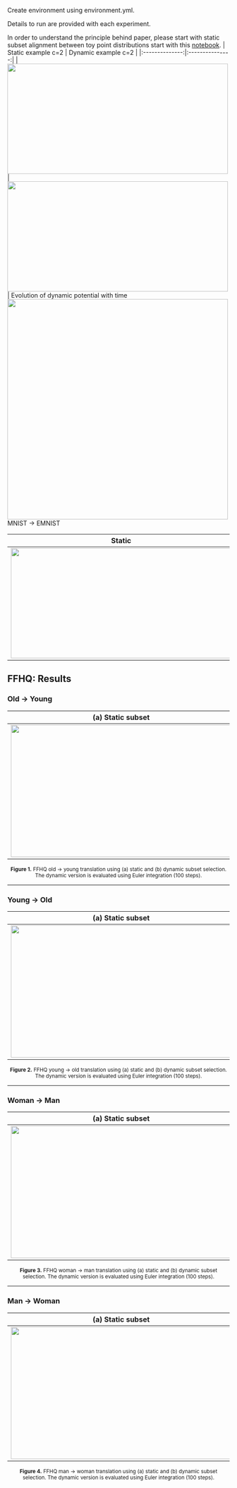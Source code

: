 Create environment using environment.yml.

Details to run are provided with each experiment.

In order to understand the principle behind paper, please start with static subset alignment between toy point distributions start with this [notebook](static_subsetting_toy.ipynb).
| Static example c=2 | Dynamic example c=2 |
|:--------------:|:---------------:|
| <img src="images/squares_c2_potential.png" style="width:500px; height:250px; object-fit:contain;"/> | <img src="images/squares_c2_potential_t1.png" style="width:500px; height:250px; object-fit:contain;"/> |
Evolution of dynamic potential with time
<img src="images/d_squaresc2_transition.png" style="width:500px; object-fit:contain;"/>
MNIST $\rightarrow$ EMNIST

| Static | Dynamic |
|:--------------:|:---------------:|
| <img src="images/MNIST_EMNIST_static_.png" style="width:500px; height:250px; object-fit:contain;"/> | <img src="images/MNIST_EMNIST_dynamic_ode.png" style="width:500px; height:250px; object-fit:contain;"/> |

## FFHQ: Results

### Old → Young

| (a) Static subset | (b) Dynamic subset (Euler 100 steps) |
|:--:|:--:|
| <img src="images/ADULT_YOUNG_static.png" style="width:500px; height:300px; object-fit:contain;"/> | <img src="images/ADULT_YOUNG_dynamic_ode.png" style="width:500px; height:300px; object-fit:contain;"/> |

<p align="center">
  <sub><b>Figure 1.</b> FFHQ old → young translation using (a) static and (b) dynamic subset selection. The dynamic version is evaluated using Euler integration (100 steps).</sub>
</p>

---

### Young → Old

| (a) Static subset | (b) Dynamic subset (Euler 100 steps) |
|:--:|:--:|
| <img src="images/YOUNG_ADULT_static.png" style="width:500px; height:300px; object-fit:contain;"/> | <img src="images/YOUNG_ADULT_dynamic_ode.png" style="width:500px; height:300px; object-fit:contain;"/> |

<p align="center">
  <sub><b>Figure 2.</b> FFHQ young → old translation using (a) static and (b) dynamic subset selection. The dynamic version is evaluated using Euler integration (100 steps).</sub>
</p>

---

### Woman → Man

| (a) Static subset | (b) Dynamic subset (Euler 100 steps) |
|:--:|:--:|
| <img src="images/WOMAN_MAN_static.png" style="width:500px; height:300px; object-fit:contain;"/> | <img src="images/WOMAN_MAN_dynamic_ode.png" style="width:500px; height:300px; object-fit:contain;"/> |

<p align="center">
  <sub><b>Figure 3.</b> FFHQ woman → man translation using (a) static and (b) dynamic subset selection. The dynamic version is evaluated using Euler integration (100 steps).</sub>
</p>

---

### Man → Woman

| (a) Static subset | (b) Dynamic subset (Euler 100 steps) |
|:--:|:--:|
| <img src="images/MAN_WOMAN_static.png" style="width:500px; height:300px; object-fit:contain;"/> | <img src="images/MAN_WOMAN_dynamic_ode.png" style="width:500px; height:300px; object-fit:contain;"/> |

<p align="center">
  <sub><b>Figure 4.</b> FFHQ man → woman translation using (a) static and (b) dynamic subset selection. The dynamic version is evaluated using Euler integration (100 steps).</sub>
</p>

